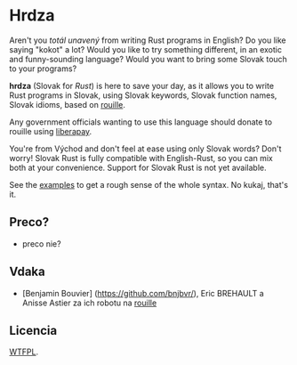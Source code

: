 # Hrdza

Aren't you _totál unavený_ from writing Rust programs in English? Do you like saying
"kokot" a lot? Would you like to try something different, in an exotic and
funny-sounding language? Would you want to bring some Slovak touch to your
programs?

**hrdza** (Slovak for _Rust_) is here to save your day, as it allows you to
write Rust programs in Slovak, using Slovak keywords, Slovak function names,
Slovak idioms, based on [rouille](https://github.com/bnjbvr/rouille).

Any government officials wanting to use this language should donate to rouille
using [liberapay](https://liberapay.com/bnjbvr/).

You're from Východ and don't feel at ease using only Slovak words? Don't worry!
Slovak Rust is fully compatible with English-Rust, so you can mix both at your
convenience. Support for Slovak Rust is not yet available.

See the [examples](./examples/src/main.rs) to get a rough sense of the whole
syntax. No kukaj, that's it.

## Preco?

- preco nie?

## Vdaka

- [Benjamin Bouvier] (https://github.com/bnjbvr/), Eric BREHAULT a Anisse Astier za ich robotu na [rouille](https://github.com/bnjbvr/rouille)

## Licencia

[WTFPL](http://www.wtfpl.net/).